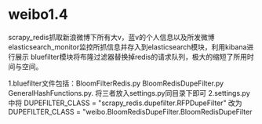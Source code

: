
# weibo1.4

scrapy_redis抓取新浪微博下所有大v，蓝v的个人信息以及所发微博
elasticsearch_monitor监控所抓信息并存入到elasticsearch模块，利用kibana进行展示
bluefilter模块将布隆过滤器替换掉redis的请求队列，极大的缩短了所用时间与空间。

 1.bluefilter文件包括：BloomFilterRedis.py BloomRedisDupeFilter.py GeneralHashFunctions.py. 将三者放入settings.py同目录下即可 
 2.settings.py中将 DUPEFILTER_CLASS = "scrapy_redis.dupefilter.RFPDupeFilter" 改为 DUPEFILTER_CLASS = "weibo.BloomRedisDupeFilter.BloomRedisDupeFilter
